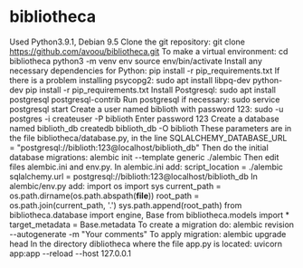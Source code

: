 # bibliotheca
Used Python3.9.1, Debian 9.5
Clone the git repository:
    git clone https://github.com/avoou/bibliotheca.git
To make a virtual environment:
    cd bibliotheca
    python3 -m venv env
    source env/bin/activate
Install any necessary dependencies for Python:
    pip install -r pip_requirements.txt
If there is a problem installing psycopg2:
    sudo apt install libpq-dev python-dev
    pip install -r pip_requirements.txt
Install Postgresql:
    sudo apt install postgresql postgresql-contrib
Run postgresql if necessary:
    sudo service postgresql start
Create a user named biblioth with password 123:
    sudo -u postgres -i
    createuser -P biblioth
    Enter password 123
Create a database named biblioth_db
    createdb biblioth_db -O biblioth
These parameters are in the file bibliotheca/database.py, in the line SQLALCHEMY_DATABASE_URL = "postgresql://biblioth:123@localhost/biblioth_db"
Then do the initial database migrations:
    alembic init --template generic ./alembic
Then edit files alembic.ini and env.py.
In alembic.ini add:
    script_location = ./alembic
    sqlalchemy.url = postgresql://biblioth:123@localhost/biblioth_db
In alembic/env.py add:
    import os
    import sys
    current_path = os.path.dirname(os.path.abspath(__file__))
    root_path = os.path.join(current_path, '.')
    sys.path.append(root_path)
    from bibliotheca.database import engine, Base
    from bibliotheca.models import *
    target_metadata = Base.metadata
To create a migration do:
    alembic revision --autogenerate -m "Your comments"
To apply migration:
    alembic upgrade head
In the directory dibliotheca where the file app.py is located:
    uvicorn app:app --reload --host 127.0.0.1
